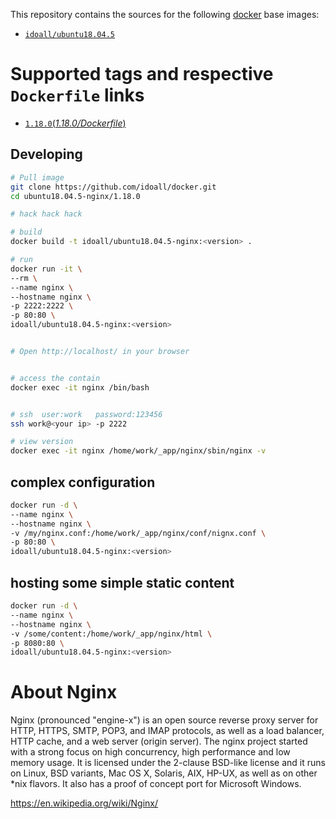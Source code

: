 This repository contains the sources for the following [docker](https://docker.io) base images:

- [`idoall/ubuntu18.04.5`](https://hub.docker.com/r/idoall/ubuntu18.04.5/)



# Supported tags and respective `Dockerfile` links

- [`1.18.0`(*1.18.0/Dockerfile*)](https://github.com/idoall/docker/blob/master/ubuntu18.04.5-nginx/1.18.0/Dockerfile)



## Developing

```bash
# Pull image
git clone https://github.com/idoall/docker.git
cd ubuntu18.04.5-nginx/1.18.0

# hack hack hack

# build
docker build -t idoall/ubuntu18.04.5-nginx:<version> .

# run
docker run -it \
--rm \
--name nginx \
--hostname nginx \
-p 2222:2222 \
-p 80:80 \
idoall/ubuntu18.04.5-nginx:<version>


# Open http://localhost/ in your browser


# access the contain
docker exec -it nginx /bin/bash


# ssh  user:work   password:123456
ssh work@<your ip> -p 2222

# view version
docker exec -it nginx /home/work/_app/nginx/sbin/nginx -v

```


## complex configuration
```bash
docker run -d \
--name nginx \
--hostname nginx \
-v /my/nginx.conf:/home/work/_app/nginx/conf/nignx.conf \
-p 80:80 \
idoall/ubuntu18.04.5-nginx:<version>
```


## hosting some simple static content
```bash
docker run -d \
--name nginx \
--hostname nginx \
-v /some/content:/home/work/_app/nginx/html \
-p 8080:80 \
idoall/ubuntu18.04.5-nginx:<version>
```



# About Nginx

Nginx (pronounced "engine-x") is an open source reverse proxy server for HTTP, HTTPS, SMTP, POP3, and IMAP protocols, as well as a load balancer, HTTP cache, and a web server (origin server). The nginx project started with a strong focus on high concurrency, high performance and low memory usage. It is licensed under the 2-clause BSD-like license and it runs on Linux, BSD variants, Mac OS X, Solaris, AIX, HP-UX, as well as on other *nix flavors. It also has a proof of concept port for Microsoft Windows.


https://en.wikipedia.org/wiki/Nginx/



